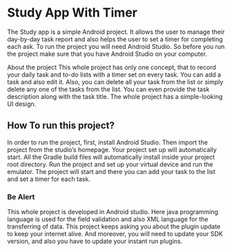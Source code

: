 # Study App With Timer

The Study app is a simple Android project. It allows the user to manage their day-by-day task report and also helps the user to set a timer for completing each ask. To run the project you will need Android Studio. So before you run the project make sure that you have Android Studio on your computer.

About the project
This whole project has only one concept, that to record your daily task and to-do lists with a timer set on every task. You can add a task and also edit it. Also, you can delete all your task from the list or simply delete any one of the tasks from the list. You can even provide the task description along with the task title. The whole project has a simple-looking UI design.

## How To run this project?

In order to run the project, first, install Android Studio. Then import the project from the studio’s homepage. Your project set up will automatically start. All the Gradle build files will automatically install inside your project root directory. Run the project and set up your virtual device and run the emulator. The project will start and there you can add your task to the list and set a timer for each task.

### Be Alert

This whole project is developed in Android studio. Here java programming language is used for the field validation and also XML language for the transferring of data. This project keeps asking you about the plugin update to keep your internet alive. And moreover, you will need to update your SDK version, and also you have to update your instant run plugins.

